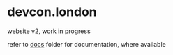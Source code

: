 # devcon.london

website v2, work in progress

refer to [docs](./docs) folder for documentation, where available
